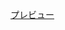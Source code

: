 [プレビュー](http://tenshipure.github.io/Markup/01-CSS%E8%A8%AD%E8%A8%88%E3%81%AE%E6%95%99%E7%A7%91%E6%9B%B8/03-alerts-name/index.html)
